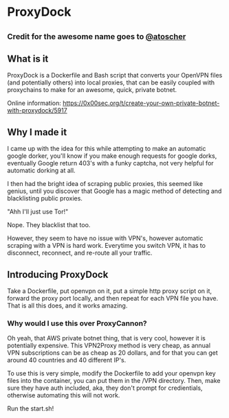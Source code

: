 # ProxyDock
<small> Credit for the awesome name goes to [@atoscher](https://medium.com/@adam.toscher)</small>
---

## What is it
ProxyDock is a Dockerfile and Bash script that converts your OpenVPN files (and potentially others) into local proxies, that can be easily coupled with proxychains to make for an awesome, quick, private botnet.

Online information: https://0x00sec.org/t/create-your-own-private-botnet-with-proxydock/5917


## Why I made it
I came up with the idea for this while attempting to make an automatic google dorker, you'll know if you make enough requests for google dorks, eventually Google return 403's with a funky captcha, not very helpful for automatic dorking at all.

I then had the bright idea of scraping public proxies, this seemed like genius, until you discover that Google has a magic method of detecting and blacklisting public proxies.

"Ahh I'll just use Tor!"

Nope. They blacklist that too.

However, they seem to have no issue with VPN's, however automatic scraping with a VPN is hard work. Everytime you switch VPN, it has to disconnect, reconnect, and re-route all your traffic. 

## Introducing ProxyDock
Take a Dockerfile, put openvpn on it, put a simple http proxy script on it, forward the proxy port locally, and then repeat for each VPN file you have. That is all this does, and it works amazing.

### Why would I use this over ProxyCannon?
Oh yeah, that AWS private botnet thing, that is very cool, however it is potentially expensive. This VPN2Proxy method is very cheap, as annual VPN subscriptions can be as cheap as 20 dollars, and for that you can get around 40 countries and 40 different IP's.

To use this is very simple, modify the Dockerfile to add your openvpn key files into the container, you can put them in the /VPN directory. Then, make sure they have auth included, aka, they don't prompt for credientials, otherwise automating this will not work.

Run the start.sh!
